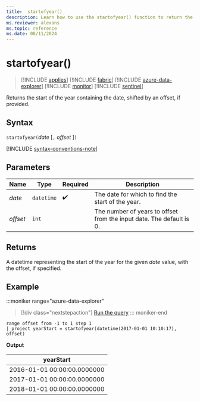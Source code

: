 ```yaml
---
title:  startofyear()
description: Learn how to use the startofyear() function to return the start of the year for the given date.
ms.reviewer: alexans
ms.topic: reference
ms.date: 08/11/2024
---
```

# startofyear()

> [!INCLUDE [applies](../includes/applies-to-version/applies.md)] [!INCLUDE [fabric](../includes/applies-to-version/fabric.md)] [!INCLUDE [azure-data-explorer](../includes/applies-to-version/azure-data-explorer.md)] [!INCLUDE [monitor](../includes/applies-to-version/monitor.md)] [!INCLUDE [sentinel](../includes/applies-to-version/sentinel.md)]

Returns the start of the year containing the date, shifted by an offset, if provided.

## Syntax

`startofyear(`*date* [`,` *offset* ]`)`

[!INCLUDE [syntax-conventions-note](../includes/syntax-conventions-note.md)]

## Parameters

| Name | Type | Required | Description |
|--|--|--|--|
| *date* | `datetime` |  :heavy_check_mark: | The date for which to find the start of the year.|
| *offset* | `int` | | The number of years to offset from the input date. The default is 0.|

## Returns

A datetime representing the start of the year for the given *date* value, with the offset, if specified.

## Example

:::moniker range="azure-data-explorer"
> [!div class="nextstepaction"]
> <a href="https://dataexplorer.azure.com/clusters/help/databases/Samples?query=H4sIAAAAAAAAAy2MQQqAMAwE775ijxYsNF4Kgq/wBUVTUdBImovg460gDCzMwmg6V4bkXNiQVQ54ggkIxfgCNQ8ulZ1nw81JJ0tqGOtZV/Kn2iUZ23Zw2weKPlAFFIaP6Lq/7V7sDV7RaQAAAA==" target="_blank">Run the query</a>
::: moniker-end

```kusto
range offset from -1 to 1 step 1
| project yearStart = startofyear(datetime(2017-01-01 10:10:17), offset) 
```

**Output**

|yearStart|
|---|
|2016-01-01 00:00:00.0000000|
|2017-01-01 00:00:00.0000000|
|2018-01-01 00:00:00.0000000|
